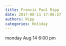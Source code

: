 ```yaml
---
title: Francis Paul Ripp
date: 2017-08-11 17:06:57
authors: Ripp
categories: Holiday
---
```


 monday Aug 14 6:00 pm